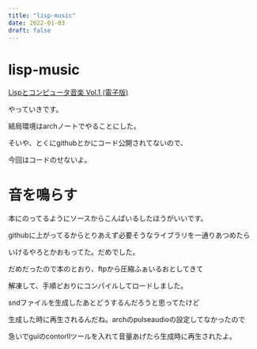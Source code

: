 ```yaml
---
title: "lisp-music"
date: 2022-01-03
draft: false
---
```

# lisp-music



[Lispとコンピュータ音楽 Vol.1 (電子版)](https://booth.pm/ja/items/1575612)



やっていきです。



結局環境はarchノートでやることにした。



そいや、とくにgithubとかにコード公開されてないので、



今回はコードのせないよ。



# 音を鳴らす



本にのってるようにソースからこんぱいるしたほうがいいです。



githubに上がってるからとりあえず必要そうなライブラリを一通りあつめたら



いけるやろとかおもってた。だめでした。



だめだったので本のとおり、ftpから圧縮ふぁいるおとしてきて



解凍して、手順どおりにコンパイルしてロードしました。



sndファイルを生成したあとどうするんだろうと思ってたけど



生成した時に再生されるんだね。archのpulseaudioの設定してなかったので



急いでguiのcontorllツールを入れて音量あげたら生成時に再生されたよ。
